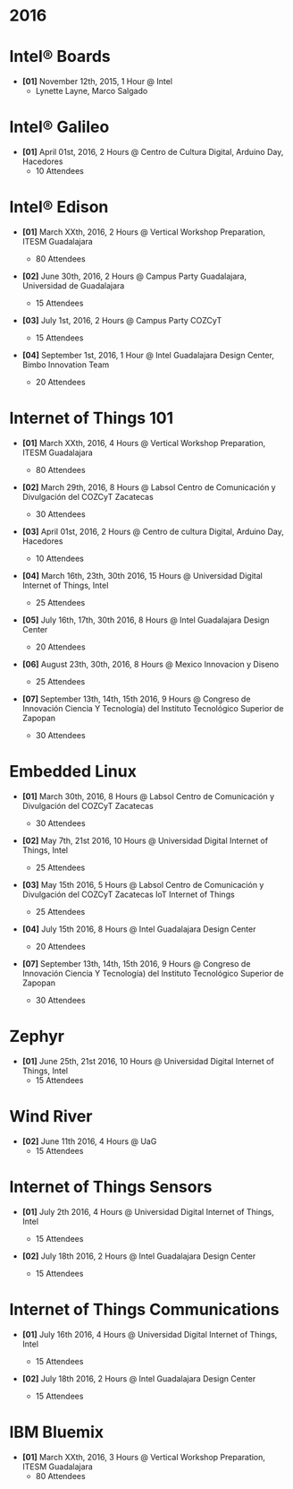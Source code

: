 # 2016

# Intel® Boards

- __[01]__ November 12th, 2015, 1 Hour @ Intel
  - Lynette Layne, Marco Salgado

# Intel® Galileo

- __[01]__ April 01st, 2016, 2 Hours @ Centro de Cultura Digital, Arduino Day, Hacedores
  - 10 Attendees

# Intel® Edison

- __[01]__ March XXth, 2016, 2 Hours @ Vertical Workshop Preparation, ITESM Guadalajara
  - 80 Attendees

- __[02]__ June 30th, 2016, 2 Hours @ Campus Party Guadalajara, Universidad de Guadalajara
  - 15 Attendees

- __[03]__ July 1st, 2016, 2 Hours @ Campus Party COZCyT
  - 15 Attendees

- __[04]__ September 1st, 2016, 1 Hour @ Intel Guadalajara Design Center, Bimbo Innovation Team
  - 20 Attendees

# Internet of Things 101

- __[01]__ March XXth, 2016, 4 Hours @ Vertical Workshop Preparation, ITESM Guadalajara
  - 80 Attendees

- __[02]__ March 29th, 2016, 8 Hours @ Labsol Centro de Comunicación y Divulgación del COZCyT Zacatecas
  - 30 Attendees

- __[03]__ April 01st, 2016, 2 Hours @ Centro de cultura Digital, Arduino Day, Hacedores
  - 10 Attendees

- __[04]__ March 16th, 23th, 30th 2016, 15 Hours @ Universidad Digital Internet of Things, Intel
  - 25 Attendees

- __[05]__ July 16th, 17th, 30th 2016, 8 Hours @ Intel Guadalajara Design Center
  - 20 Attendees

- __[06]__ August 23th, 30th, 2016, 8 Hours @ Mexico Innovacion y Diseno
  - 25 Attendees

- __[07]__ September 13th, 14th, 15th 2016, 9 Hours @ Congreso de Innovación Ciencia Y Tecnología) del Instituto Tecnológico Superior de Zapopan
  - 30 Attendees

# Embedded Linux

- __[01]__ March 30th, 2016, 8 Hours @ Labsol Centro de Comunicación y Divulgación del COZCyT Zacatecas
  - 30 Attendees

- __[02]__ May 7th, 21st 2016, 10 Hours @ Universidad Digital Internet of Things, Intel
  - 25 Attendees

- __[03]__ May 15th 2016, 5 Hours @ Labsol Centro de Comunicación y Divulgación del COZCyT Zacatecas IoT Internet of Things
  - 25 Attendees

- __[04]__ July 15th 2016, 8 Hours @ Intel Guadalajara Design Center
  - 20 Attendees

- __[07]__ September 13th, 14th, 15th 2016, 9 Hours @ Congreso de Innovación Ciencia Y Tecnología) del Instituto Tecnológico Superior de Zapopan
  - 30 Attendees

# Zephyr

- __[01]__ June 25th, 21st 2016, 10 Hours @ Universidad Digital Internet of Things, Intel
  - 15 Attendees

# Wind River

- __[02]__ June 11th 2016, 4 Hours @ UaG
  - 15 Attendees

# Internet of Things Sensors

- __[01]__ July 2th 2016, 4 Hours @ Universidad Digital Internet of Things, Intel
  - 15 Attendees

- __[02]__ July 18th 2016, 2 Hours @ Intel Guadalajara Design Center
  - 15 Attendees

# Internet of Things Communications

- __[01]__ July 16th 2016, 4 Hours @ Universidad Digital Internet of Things, Intel
  - 15 Attendees

- __[02]__ July 18th 2016, 2 Hours @ Intel Guadalajara Design Center
  - 15 Attendees

# IBM Bluemix

- __[01]__ March XXth, 2016, 3 Hours @ Vertical Workshop Preparation, ITESM Guadalajara
  - 80 Attendees
